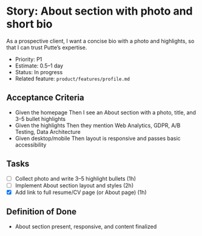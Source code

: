 # Story: About section with photo and short bio

As a prospective client, I want a concise bio with a photo and highlights, so that I can trust Putte’s expertise.

- Priority: P1
- Estimate: 0.5–1 day
- Status: In progress
- Related feature: `product/features/profile.md`

## Acceptance Criteria

- Given the homepage Then I see an About section with a photo, title, and 3–5 bullet highlights
- Given the highlights Then they mention Web Analytics, GDPR, A/B Testing, Data Architecture
- Given desktop/mobile Then layout is responsive and passes basic accessibility

## Tasks

- [ ] Collect photo and write 3–5 highlight bullets (1h)
- [ ] Implement About section layout and styles (2h)
- [x] Add link to full resume/CV page (or About page) (1h)

## Definition of Done

- About section present, responsive, and content finalized
